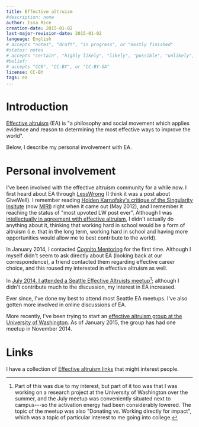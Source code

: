 ```yaml
---
title: Effective altruism
#description: none
author: Issa Rice
creation-date: 2015-01-02
last-major-revision-date: 2015-01-02
language: English
# accepts "notes", "draft", "in progress", or "mostly finished"
#status: notes
# accepts "certain", "highly likely", "likely", "possible", "unlikely", "highly unlikely", "remote", "impossible", "log", "emotional", or "fiction"
#belief: 
# accepts "CC0", "CC-BY", or "CC-BY-SA"
license: CC-BY
tags: ea
...
```


# Introduction

[Effective altruism](https://en.wikipedia.org/wiki/Effective_altruism) (EA) is "a philosophy and social movement which applies evidence and reason to determining the most effective ways to improve the world".

Below, I describe my personal involvement with EA.

# Personal involvement

I've been involved with the effective altruism community for a while now.
I first heard about EA through [LessWrong]() (I think it was a post about GiveWell).
I remember reading [Holden Karnofsky's critique of the Singularity Insitute](http://lesswrong.com/lw/cbs/thoughts_on_the_singularity_institute_si/) (now [MIRI](http://intelligence.org)) right when it came out (May 2012), and I remember it reaching the status of "most upvoted LW post ever".
Although I was [intellectually in agreement with effective altruism](https://www.quora.com/As-someone-who-is-intellectually-in-agreement-with-effective-altruism-but-hasnt-started-earning-money-of-my-own-how-can-I-best-contribute-to-the-Effective-Altruism-Forum), I didn't actually do anything about it, thinking that working hard in school would be a form of altruism (i.e. that in the long term, working hard in school and having more opportunities would allow me to best contribute to the world).

In January 2014, I contacted [Cognito Mentoring]() for the first time.
Although I myself didn't seem to ask directly about EA (looking back at our correspondence), a friend contacted them regarding effective career choice, and this roused my interested in effective altruism as well.

In [July 2014, I attended a Seattle Effective Altruists meetup](https://www.facebook.com/events/266352430227314/)[^why]; although I didn't contribute much to the discussion, my interest in EA increased.

[^why]: Part of this was due to my interest, but part of it too was that I was working on a research project at the University of Washington over the summer, and the July meetup was conveniently situated next to campus---so the activation energy had been considerably lowered.
The topic of the meetup was also "Donating vs. Working directly for impact", which was a topic of particular interest to me going into college.

Ever since, I've done my best to attend most Seattle EA meetups.
I've also gotten more involved in online discussions of EA.

More recently, I've been trying to start an [effective altruism group at the University of Washington](https://www.facebook.com/groups/EffectiveAltruismUW).
As of January 2015, the group has had one meetup in November 2014.

# Links

I have a collection of [Effective altruism links]() that might interest people.
